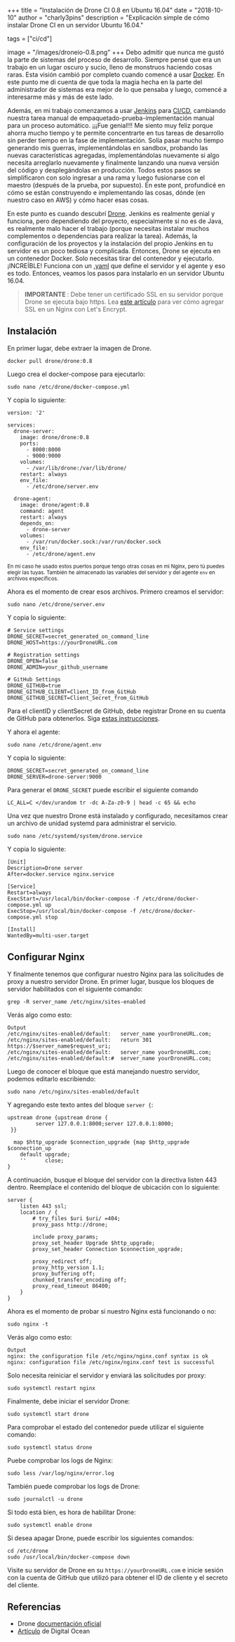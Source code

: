 +++
title = "Instalación de Drone CI 0.8 en Ubuntu 16.04"
date = "2018-10-10"
author = "charly3pins"
description = "Explicación simple de cómo instalar Drone CI en un servidor Ubuntu 16.04."

tags = ["ci/cd"]

image = "/images/droneio-0.8.png"
+++
Debo admitir que nunca me gustó la parte de sistemas del proceso de desarrollo. Siempre pensé que era un trabajo en un lugar oscuro y sucio, lleno de monstruos haciendo cosas raras. Esta visión cambió por completo cuando comencé a usar [Docker](https://www.docker.com/). En este punto me di cuenta de que toda la magia hecha en la parte del administrador de sistemas era mejor de lo que pensaba y luego, comencé a interesarme más y más de este lado.

Además, en mi trabajo comenzamos a usar [Jenkins](https://jenkins.io/) para [CI/CD](https://www.atlassian.com/continuous-delivery/ci-vs-ci-vs-cd), cambiando nuestra tarea manual de empaquetado-prueba-implementación manual para un proceso automático. ¡¡¡Fue genial!!! Me siento muy feliz porque ahorra mucho tiempo y te permite concentrarte en tus tareas de desarrollo sin perder tiempo en la fase de implementación. Solía ​​pasar mucho tiempo generando mis guerras, implementándolas en sandbox, probando las nuevas características agregadas, implementándolas nuevamente si algo necesita arreglarlo nuevamente y finalmente lanzando una nueva versión del código y desplegándolas en producción. Todos estos pasos se simplificaron con solo ingresar a una rama y luego fusionarse con el maestro (después de la prueba, por supuesto). En este pont, profundicé en cómo se están construyendo e implementando las cosas, dónde (en nuestro caso en AWS) y cómo hacer esas cosas.

En este punto es cuando descubrí [Drone](https://drone.io/). Jenkins es realmente genial y funciona, pero dependiendo del proyecto, especialmente si no es de Java, es realmente malo hacer el trabajo (porque necesitas instalar muchos complementos o dependencias para realizar la tarea). Además, la configuración de los proyectos y la instalación del propio Jenkins en tu servidor es un poco tediosa y complicada. Entonces, Drone se ejecuta en un contenedor Docker. Solo necesitas tirar del contenedor y ejecutarlo. ¡INCREÍBLE! Funciona con un [.yaml](http://yaml.org/) que define el servidor y el agente y eso es todo. Entonces, veamos los pasos para instalarlo en un servidor Ubuntu 16.04.

> <b> IMPORTANTE </b>: Debe tener un certificado SSL en su servidor porque Drone se ejecuta bajo https. Lea [este artículo](https://www.digitalocean.com/community/tutorials/how-to-secure-nginx-with-let-s-encrypt-on-ubuntu-16-04) para ver cómo agregar SSL en un Nginx con Let's Encrypt.


## Instalación

En primer lugar, debe extraer la imagen de Drone.
```vim
docker pull drone/drone:0.8
```

Luego crea el docker-compose para ejecutarlo:
```vim
sudo nano /etc/drone/docker-compose.yml
```

Y copia lo siguiente:
```
version: '2'

services:
  drone-server:
    image: drone/drone:0.8
    ports:
      - 8000:8000
      - 9000:9000
    volumes:
      - /var/lib/drone:/var/lib/drone/
    restart: always
    env_file:
      - /etc/drone/server.env

  drone-agent:
    image: drone/agent:0.8
    command: agent
    restart: always
    depends_on:
      - drone-server
    volumes:
      - /var/run/docker.sock:/var/run/docker.sock
    env_file:
      - /etc/drone/agent.env
```
<small> En mi caso he usado estos puertos porque tengo otras cosas en mi Nginx, pero tú puedes elegir las tuyas. También he almacenado las variables del servidor y del agente `env` en archivos específicos. </small>

Ahora es el momento de crear esos archivos. Primero creamos el servidor:
```vim
sudo nano /etc/drone/server.env
```

Y copia lo siguiente:
```
# Service settings 
DRONE_SECRET=secret_generated_on_command_line
DRONE_HOST=https://yourDroneURL.com

# Registration settings
DRONE_OPEN=false
DRONE_ADMIN=your_github_username

# GitHub Settings
DRONE_GITHUB=true
DRONE_GITHUB_CLIENT=Client_ID_from_GitHub
DRONE_GITHUB_SECRET=Client_Secret_from_GitHub
```

Para el clientID y clientSecret de GitHub, debe registrar Drone en su cuenta de GitHub para obtenerlos. Siga [estas instrucciones](https://developer.github.com/apps/building-oauth-apps/creating-an-oauth-app/).

Y ahora el agente:
```vim
sudo nano /etc/drone/agent.env
```

Y copia lo siguiente:
```
DRONE_SECRET=secret_generated_on_command_line
DRONE_SERVER=drone-server:9000
```

Para generar el `DRONE_SECRET` puede escribir el siguiente comando
```vim
LC_ALL=C </dev/urandom tr -dc A-Za-z0-9 | head -c 65 && echo
```

Una vez que nuestro Drone está instalado y configurado, necesitamos crear un archivo de unidad systemd para administrar el servicio.
```vim
sudo nano /etc/systemd/system/drone.service
```

Y copia lo siguiente:
```
[Unit]
Description=Drone server
After=docker.service nginx.service

[Service]
Restart=always
ExecStart=/usr/local/bin/docker-compose -f /etc/drone/docker-compose.yml up
ExecStop=/usr/local/bin/docker-compose -f /etc/drone/docker-compose.yml stop

[Install]
WantedBy=multi-user.target
```

## Configurar Nginx

Y finalmente tenemos que configurar nuestro Nginx para las solicitudes de proxy a nuestro servidor Drone. En primer lugar, busque los bloques de servidor habilitados con el siguiente comando:
```vim
grep -R server_name /etc/nginx/sites-enabled
```

Verás algo como esto:
```vim
Output
/etc/nginx/sites-enabled/default:   server_name yourDroneURL.com;
/etc/nginx/sites-enabled/default:   return 301 https://$server_name$request_uri;
/etc/nginx/sites-enabled/default:   server_name yourDroneURL.com;
/etc/nginx/sites-enabled/default:#  server_name yourDroneURL.com;
```

Luego de conocer el bloque que está manejando nuestro servidor, podemos editarlo escribiendo:
```vim
sudo nano /etc/nginx/sites-enabled/default 
```
Y agregando este texto antes del bloque `server {`:
```vim
upstream drone {upstream drone {
         server 127.0.0.1:8000;server 127.0.0.1:8000;
 }}

  map $http_upgrade $connection_upgrade {map $http_upgrade $connection_up 
    default upgrade;
    ''      close;
}
```

A continuación, busque el bloque del servidor con la directiva listen 443 dentro. Reemplace el contenido del bloque de ubicación con lo siguiente:
```vim
server {
    listen 443 ssl;
    location / {
        # try_files $uri $uri/ =404;
        proxy_pass http://drone;

        include proxy_params;
        proxy_set_header Upgrade $http_upgrade;
        proxy_set_header Connection $connection_upgrade;

        proxy_redirect off;
        proxy_http_version 1.1;
        proxy_buffering off;
        chunked_transfer_encoding off;
        proxy_read_timeout 86400;
    }
}
```

Ahora es el momento de probar si nuestro Nginx está funcionando o no:
```vim
sudo nginx -t
```

Verás algo como esto:
```vim
Output
nginx: the configuration file /etc/nginx/nginx.conf syntax is ok
nginx: configuration file /etc/nginx/nginx.conf test is successful
```

Solo necesita reiniciar el servidor y enviará las solicitudes por proxy:
```vim
sudo systemctl restart nginx
```

Finalmente, debe iniciar el servidor Drone:
```vim
sudo systemctl start drone
```

Para comprobar el estado del contenedor puede utilizar el siguiente comando:
```vim
sudo systemctl status drone
```

Puebe comprobar los logs de Nginx:
```vim
sudo less /var/log/nginx/error.log
```

También puede comprobar los logs de Drone:
```vim
sudo journalctl -u drone
```

Si todo está bien, es hora de habilitar Drone:
```vim
sudo systemctl enable drone
```

Si desea apagar Drone, puede escribir los siguientes comandos:
```vim
cd /etc/drone
sudo /usr/local/bin/docker-compose down
```

Visite su servidor de Drone en su `https://yourDroneURL.com` e inicie sesión con la cuenta de GitHub que utilizó para obtener el ID de cliente y el secreto del cliente.

## Referencias
* Drone [documentación oficial](http://docs.drone.io/installation/)
* [Artículo](https://www.digitalocean.com/community/tutorials/how-to-install-and-configure-drone-on-ubuntu-16-04) de Digital Ocean